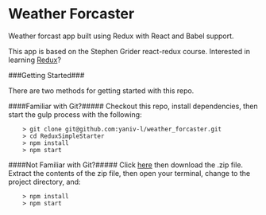 # Weather Forcaster
Weather forcast app built using Redux with React and Babel support.

This app is based on the Stephen Grider react-redux course.
Interested in learning [Redux](https://www.udemy.com/react-redux/)?

###Getting Started###

There are two methods for getting started with this repo.

####Familiar with Git?#####
Checkout this repo, install dependencies, then start the gulp process with the following:

```
	> git clone git@github.com:yaniv-l/weather_forcaster.git
	> cd ReduxSimpleStarter
	> npm install
	> npm start
```

####Not Familiar with Git?#####
Click [here](https://github.com/yaniv-l/weather_forcaster.git) then download the .zip file.  Extract the contents of the zip file, then open your terminal, change to the project directory, and:

```
	> npm install
	> npm start
```
